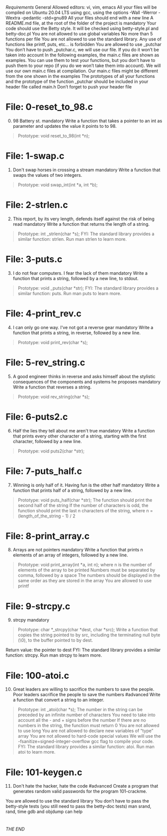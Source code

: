 
*Requirements*
General
Allowed editors: vi, vim, emacs
All your files will be compiled on Ubuntu 20.04 LTS using gcc, using the options -Wall -Werror -Wextra -pedantic -std=gnu89
All your files should end with a new line
A README.md file, at the root of the folder of the project is mandatory
Your code should use the Betty style. It will be checked using betty-style.pl and betty-doc.pl
You are not allowed to use global variables
No more than 5 functions per file
You are not allowed to use the standard library. Any use of functions like printf, puts, etc… is forbidden
You are allowed to use _putchar
You don’t have to push _putchar.c, we will use our file. If you do it won’t be taken into account
In the following examples, the main.c files are shown as examples. You can use them to test your functions, but you don’t have to push them to your repo (if you do we won’t take them into account). We will use our own main.c files at compilation. Our main.c files might be different from the one shown in the examples
The prototypes of all your functions and the prototype of the function _putchar should be included in your header file called main.h
Don’t forget to push your header file

# File: 0-reset_to_98.c
0. 98 Battery st.
mandatory
Write a function that takes a pointer to an int as parameter and updates the value it points to to 98.
> Prototype: void reset_to_98(int *n);


# File: 1-swap.c
1. Don't swap horses in crossing a stream
mandatory
Write a function that swaps the values of two integers.
> Prototype: void swap_int(int *a, int *b);



# File: 2-strlen.c
2. This report, by its very length, defends itself against the risk of being read
mandatory
Write a function that returns the length of a string.
> Prototype: int _strlen(char *s);
FYI: The standard library provides a similar function: strlen. Run man strlen to learn more.

# File: 3-puts.c
3. I do not fear computers. I fear the lack of them
mandatory
Write a function that prints a string, followed by a new line, to stdout.
> Prototype: void _puts(char *str);
FYI: The standard library provides a similar function: puts. Run man puts to learn more.



# File: 4-print_rev.c
4. I can only go one way. I've not got a reverse gear
mandatory
Write a function that prints a string, in reverse, followed by a new line.
> Prototype: void print_rev(char *s);

# File: 5-rev_string.c
5. A good engineer thinks in reverse and asks himself about the stylistic consequences of the components and systems he proposes
mandatory
Write a function that reverses a string.
> Prototype: void rev_string(char *s);


# File: 6-puts2.c
6. Half the lies they tell about me aren't true
mandatory
Write a function that prints every other character of a string, starting with the first character, followed by a new line.
> Prototype: void puts2(char *str);

# File: 7-puts_half.c
7. Winning is only half of it. Having fun is the other half
mandatory
Write a function that prints half of a string, followed by a new line.
> Prototype: void puts_half(char *str);
The function should print the second half of the string
If the number of characters is odd, the function should print the last n characters of the string, where n = (length_of_the_string - 1) / 2


# File: 8-print_array.c
8. Arrays are not pointers
mandatory
Write a function that prints n elements of an array of integers, followed by a new line.
> Prototype: void print_array(int *a, int n);
where n is the number of elements of the array to be printed
Numbers must be separated by comma, followed by a space
The numbers should be displayed in the same order as they are stored in the array
You are allowed to use printf

# File: 9-strcpy.c
9. strcpy
mandatory
> Prototype: char *_strcpy(char *dest, char *src);
Write a function that copies the string pointed to by src, including the terminating null byte (\0), to the buffer pointed to by dest.

Return value: the pointer to dest
FYI: The standard library provides a similar function: strcpy. Run man strcpy to learn more.

# File: 100-atoi.c
10. Great leaders are willing to sacrifice the numbers to save the people. Poor leaders sacrifice the people to save the numbers
\#advanced
Write a function that convert a string to an integer.

> Prototype: int _atoi(char *s);
The number in the string can be preceded by an infinite number of characters
You need to take into account all the - and + signs before the number
If there are no numbers in the string, the function must return 0
You are not allowed to use long
You are not allowed to declare new variables of “type” array
You are not allowed to hard-code special values
We will use the -fsanitize=signed-integer-overflow gcc flag to compile your code.
FYI: The standard library provides a similar function: atoi. Run man atoi to learn more.


# File: 101-keygen.c
11. Don't hate the hacker, hate the code
\#advanced
Create a program that generates random valid passwords for the program 101-crackme.

You are allowed to use the standard library
You don’t have to pass the betty-style tests (you still need to pass the betty-doc tests)
man srand, rand, time
gdb and objdump can help

# 


# 


# 


# 



# 






*THE END*